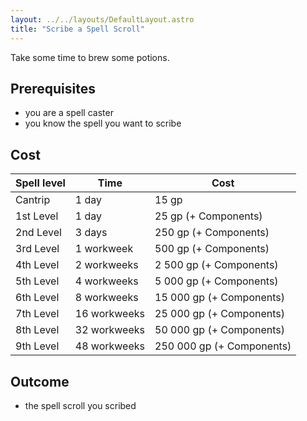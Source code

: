 ```yaml
---
layout: ../../layouts/DefaultLayout.astro
title: "Scribe a Spell Scroll"
---
```

Take some time to brew some potions.

## Prerequisites
- you are a spell caster
- you know the spell you want to scribe

## Cost
| Spell level | Time         | Cost                      |
|-------------|--------------|---------------------------|
| Cantrip     | 1 day        | 15 gp                     |
| 1st Level   | 1 day        | 25 gp (+ Components)      |
| 2nd Level   | 3 days       | 250 gp (+ Components)     |
| 3rd Level   | 1 workweek   | 500 gp (+ Components)     |
| 4th Level   | 2 workweeks  | 2 500 gp (+ Components)   |
| 5th Level   | 4 workweeks  | 5 000 gp (+ Components)   |
| 6th Level   | 8 workweeks  | 15 000 gp (+ Components)  |
| 7th Level   | 16 workweeks | 25 000 gp (+ Components)  |
| 8th Level   | 32 workweeks | 50 000 gp (+ Components)  |
| 9th Level   | 48 workweeks | 250 000 gp (+ Components) |

## Outcome
- the spell scroll you scribed